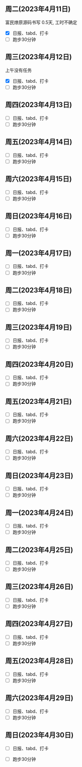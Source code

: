 ## 周二(2023年4月11日)

富民燎原源码书写 0.5天, 工时不确定

- [x] 日报、tabd、打卡
- [ ] 跑步30分钟

## 周三(2023年4月12日)

上午没有任务

- [x] 日报、tabd、打卡
- [ ] 跑步30分钟

## 周四(2023年4月13日)

- [ ] 日报、tabd、打卡
- [ ] 跑步30分钟

## 周五(2023年4月14日)

- [ ] 日报、tabd、打卡
- [ ] 跑步30分钟

## 周六(2023年4月15日)

- [ ] 日报、tabd、打卡
- [ ] 跑步30分钟

## 周日(2023年4月16日)

- [ ] 日报、tabd、打卡
- [ ] 跑步30分钟

## 周一(2023年4月17日)

- [ ] 日报、tabd、打卡
- [ ] 跑步30分钟

## 周二(2023年4月18日)

- [ ] 日报、tabd、打卡
- [ ] 跑步30分钟

## 周三(2023年4月19日)

- [ ] 日报、tabd、打卡
- [ ] 跑步30分钟

## 周四(2023年4月20日)

- [ ] 日报、tabd、打卡
- [ ] 跑步30分钟

## 周五(2023年4月21日)

- [ ] 日报、tabd、打卡
- [ ] 跑步30分钟

## 周六(2023年4月22日)

- [ ] 日报、tabd、打卡
- [ ] 跑步30分钟

## 周日(2023年4月23日)

- [ ] 日报、tabd、打卡
- [ ] 跑步30分钟

## 周一(2023年4月24日)

- [ ] 日报、tabd、打卡
- [ ] 跑步30分钟

## 周二(2023年4月25日)

- [ ] 日报、tabd、打卡
- [ ] 跑步30分钟

## 周三(2023年4月26日)

- [ ] 日报、tabd、打卡
- [ ] 跑步30分钟

## 周四(2023年4月27日)

- [ ] 日报、tabd、打卡
- [ ] 跑步30分钟

## 周五(2023年4月28日)

- [ ] 日报、tabd、打卡
- [ ] 跑步30分钟

## 周六(2023年4月29日)

- [ ] 日报、tabd、打卡
- [ ] 跑步30分钟

## 周日(2023年4月30日)

- [ ] 日报、tabd、打卡
- [ ] 跑步30分钟

